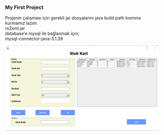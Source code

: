### My First Project

Projenin çalışması için gerekli jar dosyalarını java build path kısmına kurmamız lazım. <br>
rs2xml.jar <br>
database'e mysql ile bağlanmak için; <br> 
mysql-connector-java-5.1.39 <br> 

![image](https://raw.githubusercontent.com/batuhangokalp/case-project/main/img/Screenshot_1.png)
